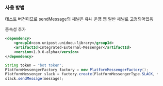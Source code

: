 ### 사용 방법

테스트 버전이므로 sendMessage의 채널은 유니 운영 웹 일반 채널로 고정되어있음


종속성 추가
```xml
<dependency>
    <groupId>com.unipost.unidocu-library</groupId>
    <artifactId>Integrated-External-Messenger</artifactId>
    <version>1.0.0-alpha</version>
</dependency>
```

```java
String token = "bot token";
PlatformMessengerFactory factory = new PlatformMessengerFactory();
PlatformMessenger slack = factory.create(PlatformMessengerType.SLACK, token);
slack.sendMessage(message);
```